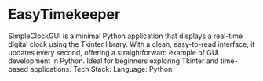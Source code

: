 # EasyTimekeeper
SimpleClockGUI is a minimal Python application that displays a real-time digital clock using the Tkinter library. With a clean, easy-to-read interface, it updates every second, offering a straightforward example of GUI development in Python. Ideal for beginners exploring Tkinter and time-based applications. Tech Stack: Language: Python 
